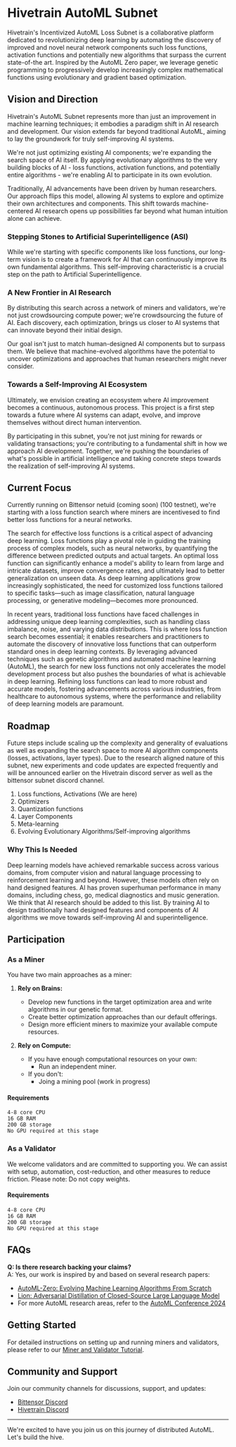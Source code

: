 # Hivetrain AutoML Subnet

Hivetrain's Incentivized AutoML Loss Subnet is a collaborative platform dedicated to revolutionizing deep learning by automating the discovery of improved and novel neural network components such loss functions, activation functions and potentially new algorithms that surpass the current state-of-the art. Inspired by the AutoML Zero paper, we leverage genetic programming to progressively develop increasingly complex mathematical functions using evolutionary and gradient based optimization.

## Vision and Direction

Hivetrain's AutoML Subnet represents more than just an improvement in machine learning techniques; it embodies a paradigm shift in AI research and development. Our vision extends far beyond traditional AutoML, aiming to lay the groundwork for truly self-improving AI systems.

We're not just optimizing existing AI components; we're expanding the search space of AI itself. By applying evolutionary algorithms to the very building blocks of AI - loss functions, activation functions, and potentially entire algorithms - we're enabling AI to participate in its own evolution.

Traditionally, AI advancements have been driven by human researchers. Our approach flips this model, allowing AI systems to explore and optimize their own architectures and components. This shift towards machine-centered AI research opens up possibilities far beyond what human intuition alone can achieve.

### Stepping Stones to Artificial Superintelligence (ASI)

While we're starting with specific components like loss functions, our long-term vision is to create a framework for AI that can continuously improve its own fundamental algorithms. This self-improving characteristic is a crucial step on the path to Artificial Superintelligence.

### A New Frontier in AI Research

By distributing this search across a network of miners and validators, we're not just crowdsourcing compute power; we're crowdsourcing the future of AI. Each discovery, each optimization, brings us closer to AI systems that can innovate beyond their initial design.

Our goal isn't just to match human-designed AI components but to surpass them. We believe that machine-evolved algorithms have the potential to uncover optimizations and approaches that human researchers might never consider.

### Towards a Self-Improving AI Ecosystem

Ultimately, we envision creating an ecosystem where AI improvement becomes a continuous, autonomous process. This project is a first step towards a future where AI systems can adapt, evolve, and improve themselves without direct human intervention.

By participating in this subnet, you're not just mining for rewards or validating transactions; you're contributing to a fundamental shift in how we approach AI development. Together, we're pushing the boundaries of what's possible in artificial intelligence and taking concrete steps towards the realization of self-improving AI systems.

## Current Focus

Currently running on Bittensor netuid (coming soon) (100 testnet), we're starting with a loss function search where miners are incentivesed to find better loss functions for a neural networks.

The search for effective loss functions is a critical aspect of advancing deep learning. Loss functions play a pivotal role in guiding the training process of complex models, such as neural networks, by quantifying the difference between predicted outputs and actual targets. An optimal loss function can significantly enhance a model's ability to learn from large and intricate datasets, improve convergence rates, and ultimately lead to better generalization on unseen data. As deep learning applications grow increasingly sophisticated, the need for customized loss functions tailored to specific tasks—such as image classification, natural language processing, or generative modeling—becomes more pronounced.

In recent years, traditional loss functions have faced challenges in addressing unique deep learning complexities, such as handling class imbalance, noise, and varying data distributions. This is where loss function search becomes essential; it enables researchers and practitioners to automate the discovery of innovative loss functions that can outperform standard ones in deep learning contexts. By leveraging advanced techniques such as genetic algorithms and automated machine learning (AutoML), the search for new loss functions not only accelerates the model development process but also pushes the boundaries of what is achievable in deep learning. Refining loss functions can lead to more robust and accurate models, fostering advancements across various industries, from healthcare to autonomous systems, where the performance and reliability of deep learning models are paramount.

## Roadmap

Future steps include scaling up the complexity and generality of evaluations as well as expanding the search space to more AI algorithm components (losses, activations, layer types). Due to the research aligned nature of this subnet, new experiments and code updates are expected frequently and will be announced earlier on the Hivetrain discord server as well as the bittensor subnet discord channel.

1. Loss functions, Activations (We are here)
2. Optimizers
3. Quantization functions
4. Layer Components
5. Meta-learning
6. Evolving Evolutionary Algorithms/Self-improving algorithms

### Why This Is Needed
Deep learning models have achieved remarkable success across various domains, from computer vision and natural language processing to reinforcement learning and beyond. However, these models often rely on hand designed features. AI has proven superhuman performance in many domains, including chess, go, medical diagnostics and music generation. We think that AI research should be added to this list. By training AI to design traditionally hand designed features and components of AI algorithms we move towards self-improving AI and superintelligence. 

## Participation

### As a Miner

You have two main approaches as a miner:

1. **Rely on Brains:**
   - Develop new functions in the target optimization area and write algorithms in our genetic format.
   - Create better optimization approaches than our default offerings.
   - Design more efficient miners to maximize your available compute resources.

2. **Rely on Compute:**
   - If you have enough computational resources on your own:
     - Run an independent miner.
   - If you don't:
     - Joing a mining pool (work in progress)
       
#### Requirements
    4-8 core CPU
    16 GB RAM
    200 GB storage
    No GPU required at this stage

### As a Validator

We welcome validators and are committed to supporting you. We can assist with setup, automation, cost-reduction, and other measures to reduce friction. Please note: Do not copy weights.

#### Requirements
    4-8 core CPU
    16 GB RAM
    200 GB storage
    No GPU required at this stage

## FAQs
**Q: Is there research backing your claims?**  
A: Yes, our work is inspired by and based on several research papers:
- [AutoML-Zero: Evolving Machine Learning Algorithms From Scratch](https://arxiv.org/abs/2003.03384)
- [Lion: Adversarial Distillation of Closed-Source Large Language Model](https://arxiv.org/abs/2302.06675)
- For more AutoML research areas, refer to the [AutoML Conference 2024](https://2024.automl.cc/)


## Getting Started

For detailed instructions on setting up and running miners and validators, please refer to our [Miner and Validator Tutorial](docs/tutorial.md).

## Community and Support

Join our community channels for discussions, support, and updates:
- [Bittensor Discord](https://discord.com/channels/799672011265015819/1174839377659183174)
- [Hiveτrain Discord](https://discord.gg/JpRSqTBBZU)

---

We're excited to have you join us on this journey of distributed AutoML. Let's build the hive.

